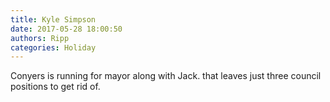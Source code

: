 ```yaml
---
title: Kyle Simpson
date: 2017-05-28 18:00:50
authors: Ripp
categories: Holiday
---
```


 Conyers is running for mayor along with Jack. that leaves just three council positions to get rid of.
